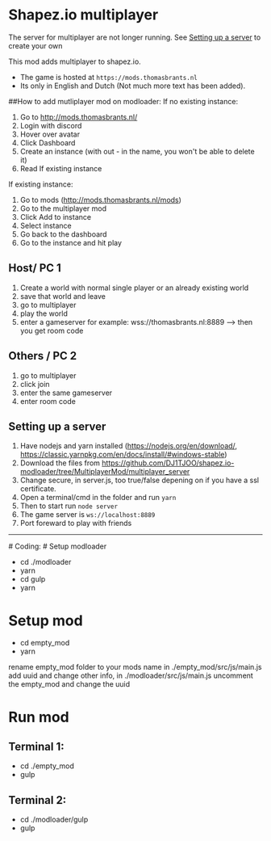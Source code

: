 # Shapez.io multiplayer

The server for multiplayer are not longer running. See [Setting up a server](#setting-up-a-server) to create your own

This mod adds multiplayer to shapez.io. 
- The game is hosted at `https://mods.thomasbrants.nl`
- Its only in English and Dutch (Not much more text has been added).

##How to add mutliplayer mod on modloader:
If no existing instance:
1. Go to http://mods.thomasbrants.nl/
2. Login with discord
3. Hover over avatar
4. Click Dashboard
5. Create an instance (with out - in the name, you won't be able to delete it)
6. Read If existing instance

If existing instance:
1. Go to mods (http://mods.thomasbrants.nl/mods)
2. Go to the multiplayer mod
3. Click Add to instance
4. Select instance
5. Go back to the dashboard
6. Go to the instance and hit play

## Host/ PC 1 
1. Create a world with normal single player or an already existing world
2. save that world and leave
3. go to multiplayer
4. play the world
5. enter a gameserver for example: wss://thomasbrants.nl:8889
--> then you get room code

## Others / PC 2
1. go to multiplayer
2. click join
3. enter the same gameserver
4. enter room code

## Setting up a server
1. Have nodejs and yarn installed (https://nodejs.org/en/download/, https://classic.yarnpkg.com/en/docs/install/#windows-stable)
2. Download the files from https://github.com/DJ1TJOO/shapez.io-modloader/tree/MultiplayerMod/multiplayer_server
3. Change secure, in server.js, too true/false depening on if you have a ssl certificate.
4. Open a terminal/cmd in the folder and run `yarn`
5. Then to start run `node server`
6. The game server is `ws://localhost:8889`
7. Port foreward to play with friends

<hr>
# Coding:
# Setup modloader

-   cd ./modloader
-   yarn
-   cd gulp
-   yarn

# Setup mod

-   cd empty_mod
-   yarn

rename empty_mod folder to your mods name
in ./empty_mod/src/js/main.js add uuid and change other info,
in ./modloader/src/js/main.js uncomment the empty_mod and change the uuid

# Run mod

## Terminal 1:

-   cd ./empty_mod
-   gulp

## Terminal 2:

-   cd ./modloader/gulp
-   gulp
